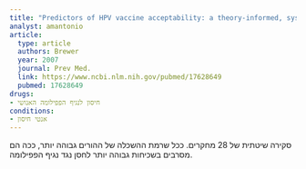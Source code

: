 ```yaml
---
title: "Predictors of HPV vaccine acceptability: a theory-informed, systematic review"
analyst: amantonio
article:
  type: article
  authors: Brewer
  year: 2007
  journal: Prev Med.
  link: https://www.ncbi.nlm.nih.gov/pubmed/17628649
  pubmed: 17628649
drugs:
- חיסון לנגיף הפפילומה האנושי
conditions:
- אנטי חיסון
---
```


סקירה שיטתית של 28 מחקרים. ככל שרמת ההשכלה של ההורים גבוהה יותר, ככה הם מסרבים בשכיחות גבוהה יותר לחסן נגד נגיף הפפילומה.
